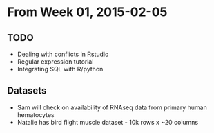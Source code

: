 # From Week 01, 2015-02-05

## TODO
* Dealing with conflicts in Rstudio
* Regular expression tutorial
* Integrating SQL with R/python

## Datasets
* Sam will check on availability of RNAseq data from primary human hematocytes
* Natalie has bird flight muscle dataset - 10k rows x ~20 columns
